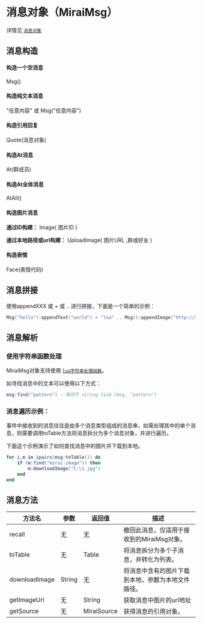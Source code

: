 # 消息对象（MiraiMsg）

详情见 [`消息对象`](/docs/miraimsg.md)

## 消息构造

#### 构造一个空消息

Msg()

#### 构造纯文本消息

"任意内容"  或 Msg("任意内容")

#### **构造引用回复**

Quote(消息对象) 

#### 构造At消息

At(群成员) 

#### 构造At全体消息

AtAll()

#### 构造图片消息

**通过ID构建：**  Image( 图片ID )

**通过本地路径或url构建：** UploadImage( 图片URL ,群或好友 )

#### 构造表情

Face(表情代码)

## 消息拼接

使用appendXXX 或 + 或 .. 进行拼接，下面是一个简单的示例：

``` lua
Msg("hello"):appendText("world") + "lua" .. Msg():appendImage("http://xxxxx",sender) .. Face(1)
```

## 消息解析

### 使用字符串函数处理

MiraiMsg对象支持使用 [`lua字符串处理函数`](https://www.runoob.com/lua/lua-strings.html)。

如寻找消息中的文本可以使用以下方式：

``` lua
msg:find("pattern") --等同于 string.find (msg, "pattern")
```



### 消息遍历示例：

事件中接收到的消息往往是由多个消息类型组成的消息串，如需处理其中的单个消息，则需要调用toTable方法将消息拆分为多个消息对象，并进行遍历。

下面这个示例演示了如何查找消息中的图片并下载到本地。

``` lua
for i,m in ipairs(msg:toTable()) do
	if (m:find("mirai:image")) then
        m:downloadImage("C:\1.jpg")
    end
end
```

## 消息方法

| 方法名        | 参数   | 返回值      | 描述                                               |
| ------------- | ------ | ----------- | -------------------------------------------------- |
| recall        | 无     | 无          | 撤回此消息，仅适用于接收到的MiraiMsg对象。         |
| toTable       | 无     | Table       | 将消息拆分为多个子消息，并转化为列表。             |
| downloadImage | String | 无          | 将消息中含有的图片下载到本地，参数为本地文件路径。 |
| getImageUrl   | 无     | String      | 获取消息中图片的url地址                            |
| getSource     | 无     | MiraiSource | 获得消息的引用对象。                               |

